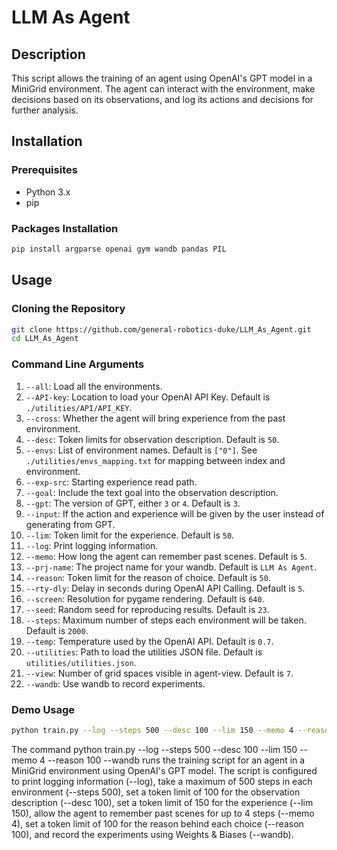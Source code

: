 # LLM As Agent

## Description
This script allows the training of an agent using OpenAI's GPT model in a MiniGrid environment. The agent can interact with the environment, make decisions based on its observations, and log its actions and decisions for further analysis.

## Installation

### Prerequisites
- Python 3.x
- pip

### Packages Installation
```bash
pip install argparse openai gym wandb pandas PIL
```

## Usage

### Cloning the Repository
```bash
git clone https://github.com/general-robotics-duke/LLM_As_Agent.git
cd LLM_As_Agent
```

### Command Line Arguments

1. `--all`: Load all the environments.
2. `--API-key`: Location to load your OpenAI API Key. Default is `./utilities/API/API_KEY`.
3. `--cross`: Whether the agent will bring experience from the past environment.
4. `--desc`: Token limits for observation description. Default is `50`.
5. `--envs`: List of environment names. Default is `["0"]`. See `./utilities/envs_mapping.txt` for mapping between index and environment.
6. `--exp-src`: Starting experience read path.
7. `--goal`: Include the text goal into the observation description.
8. `--gpt`: The version of GPT, either `3` or `4`. Default is `3`.
9. `--input`: If the action and experience will be given by the user instead of generating from GPT.
10. `--lim`: Token limit for the experience. Default is `50`.
11. `--log`: Print logging information.
12. `--memo`: How long the agent can remember past scenes. Default is `5`.
13. `--prj-name`: The project name for your wandb. Default is `LLM As Agent`.
14. `--reason`: Token limit for the reason of choice. Default is `50`.
15. `--rty-dly`: Delay in seconds during OpenAI API Calling. Default is `5`.
16. `--screen`: Resolution for pygame rendering. Default is `640`.
17. `--seed`: Random seed for reproducing results. Default is `23`.
18. `--steps`: Maximum number of steps each environment will be taken. Default is `2000`.
19. `--temp`: Temperature used by the OpenAI API. Default is `0.7`.
20. `--utilities`: Path to load the utilities JSON file. Default is `utilities/utilities.json`.
21. `--view`: Number of grid spaces visible in agent-view. Default is `7`.
22. `--wandb`: Use wandb to record experiments.

### Demo Usage
```bash
python train.py --log --steps 500 --desc 100 --lim 150 --memo 4 --reason 100 --wandb
```
The command python train.py --log --steps 500 --desc 100 --lim 150 --memo 4 --reason 100 --wandb runs the training script for an agent in a MiniGrid environment using OpenAI's GPT model. The script is configured to print logging information (--log), take a maximum of 500 steps in each environment (--steps 500), set a token limit of 100 for the observation description (--desc 100), set a token limit of 150 for the experience (--lim 150), allow the agent to remember past scenes for up to 4 steps (--memo 4), set a token limit of 100 for the reason behind each choice (--reason 100), and record the experiments using Weights & Biases (--wandb).